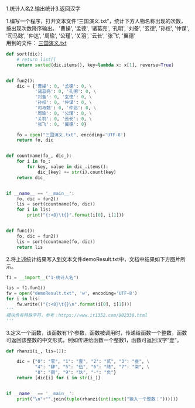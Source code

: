 1.统计人名2.输出统计3.返回汉字  



1.编写一个程序，打开文本文件“三国演义.txt”，统计下方人物名称出现的次数，按出现次数降序输出。
'曹操', '孟德', '诸葛亮', '孔明', '刘备', '玄德', '孙权', '仲谋', '司马懿', '仲达', '周瑜', '公瑾', '关羽', '云长', '张飞', '翼德'  
用到的文件：
<a  href="https://github.com/xx025/xx025.github.com/blob/master/_posts/2020-10-9/三国演义.txt">三国演义.txt</a>  

```python
def sort(dic):
    # return list[]
    return sorted(dic.items(), key=lambda x: x[1], reverse=True)


def fun2():
    dic = {'曹操': 0, '孟德': 0, \
           '诸葛亮': 0, '孔明': 0, \
           '刘备': 0, '玄德': 0, \
           '孙权': 0, '仲谋': 0, \
           '司马懿': 0, '仲达': 0, \
           '周瑜': 0, '公瑾': 0, \
           '关羽': 0, '云长': 0, \
           '张飞': 0, '翼德': 0}

    fo = open("三国演义.txt", encoding='UTF-8')
    return fo, dic


def countname(fo_, dic_):
    for i in fo_:
        for key, value in dic_.items():
            dic_[key] += str(i).count(key)
    return dic_


if __name__ == '__main__':
    fo, dic = fun2()
    lis = sort(countname(fo, dic))
    for i in lis:
        print("{:<8}\t{}".format(i[0], i[1]))


def fun1():
    fo, dic = fun2()
    lis = sort(countname(fo, dic))
    return lis
```
2.将上述统计结果写入到文本文件demoResult.txt中，文档中结果如下方图片所示。
```python
f1 = __import__("1-统计人名")

lis = f1.fun1()
fw = open("demoResult.txt", 'w', encoding='UTF-8')
for i in lis:
    fw.write(("{:<8}\t{}\n".format(i[0], i[1])))
'''
模块含有特殊字符，参考：https://www.it1352.com/902338.html
'''

```
3.定义一个函数，该函数有1个参数，函数被调用时，传递给函数一个整数，函数可返回该整数的中文形式，例如传递给函数一个整数1，函数可返回汉字“壹”。
```python
def rhanzi(i_, lis=[]):

    dic = {"0": "零", "1": "壹", "2": "贰", "3": "叁", \
           "4": "肆", "5": "伍", "6": "陆", "7": "柒", \
           "8": "捌", "9": "玖", "-": "负"}
    return [dic[i] for i in str(i_)]


if __name__ == '__main__':
    print("\n"+"".join(tuple(rhanzi(int(input("输入一个整数："))))))
```

